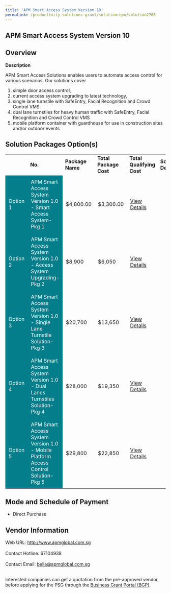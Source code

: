 ```yaml
---
title: 'APM Smart Access System Version 10'
permalink: /productivity-solutions-grant/solutionrepo/solution2768
---
```


## APM Smart Access System Version 10

## Overview

**Description**

APM Smart Access Solutions enables users to automate access control for various scenarios. Our solutions cover 
1)	simple door access control, 
2)	current access system upgrading to latest technology,  
3)	single lane turnstile with SafeEntry, Facial Recognition and Crowd Control VMS
4)	dual lane turnstiles for heavy human traffic with SafeEntry, Facial Recognition and Crowd Control VMS
5)	mobile platform container with guardhouse for use in construction sites and/or outdoor events

## Solution Packages Option(s)

<table>
<th>
<td><b>No.</b></td>
<td><b>Package Name</b></td>
<td><b>Total Package Cost</b></td>
<td><b>Total Qualifying Cost</b></td>
<td><b>Solution Details</b></td>
</th>
<tr>
<td style='padding: 10px; background-color: #037E8A; color: #FFFFFF;'>Option 1</td>
<td style='padding: 10px; background-color: #037E8A; color: #FFFFFF;'>APM Smart Access System Version 1.0 - Smart Access System-Pkg 1</td>
<td style='padding: 10px;'>$4,800.00</td>
<td style='padding: 10px;'>$3,300.00</td>
<td style='padding: 10px;'><a href='https://www.gobusiness.gov.sg/images/psg/APM_Global_20210292_Desensitised_Annex_3_Part_1.pdf' target='_blank'>View Details</a></td>
</tr>
<tr>
<td style='padding: 10px; background-color: #037E8A; color: #FFFFFF;'>Option 2</td>
<td style='padding: 10px; background-color: #037E8A; color: #FFFFFF;'>APM Smart Access System Version 1.0 - Access System Upgrading-Pkg 2</td>
<td style='padding: 10px;'>$8,900</td>
<td style='padding: 10px;'>$6,050</td>
<td style='padding: 10px;'><a href='https://www.gobusiness.gov.sg/images/psg/APM_Global_20210292_Desensitised_Annex_3_Part_2.pdf' target='_blank'>View Details</a></td>
</tr>
<tr>
<td style='padding: 10px; background-color: #037E8A; color: #FFFFFF;'>Option 3</td>
<td style='padding: 10px; background-color: #037E8A; color: #FFFFFF;'>APM Smart Access System Version 1.0 - Single Lane Turnstile Solution-Pkg 3</td>
<td style='padding: 10px;'>$20,700</td>
<td style='padding: 10px;'>$13,650</td>
<td style='padding: 10px;'><a href='https://www.gobusiness.gov.sg/images/psg/APM_Global_20210292_Desensitised_Annex_3_Part_3.pdf' target='_blank'>View Details</a></td>
</tr>
<tr>
<td style='padding: 10px; background-color: #037E8A; color: #FFFFFF;'>Option 4</td>
<td style='padding: 10px; background-color: #037E8A; color: #FFFFFF;'>APM Smart Access System Version 1.0 - Dual Lanes Turnstiles Solution-Pkg 4</td>
<td style='padding: 10px;'>$28,000</td>
<td style='padding: 10px;'>$19,350</td>
<td style='padding: 10px;'><a href='https://www.gobusiness.gov.sg/images/psg/APM_Global_20210292_Desensitised_Annex_3_Part_4.pdf' target='_blank'>View Details</a></td>
</tr>
<tr>
<td style='padding: 10px; background-color: #037E8A; color: #FFFFFF;'>Option 5</td>
<td style='padding: 10px; background-color: #037E8A; color: #FFFFFF;'>APM Smart Access System Version 1.0 - Mobile Platform Access Control Solution-Pkg 5</td>
<td style='padding: 10px;'>$29,800</td>
<td style='padding: 10px;'>$22,850</td>
<td style='padding: 10px;'><a href='https://www.gobusiness.gov.sg/images/psg/APM_Global_20210292_Desensitised_Annex_3_Part_5.pdf' target='_blank'>View Details</a></td>
</tr>
</table>

## Mode and Schedule of Payment

 - Direct Purchase

## Vendor Information

 Web URL: http://www.apmglobal.com.sg <br><br>Contact Hotline: 67104938 <br><br>Contact Email: bella@apmglobal.com.sg <br><br>

Interested companies can get a quotation from the pre-approved vendor, before applying for the PSG through the <a href='https://www.businessgrants.gov.sg/' target='_blank' rel='noopener'>Business Grant Portal (BGP)</a>.

<script src="/jquery/resize-tables.js"></script>
